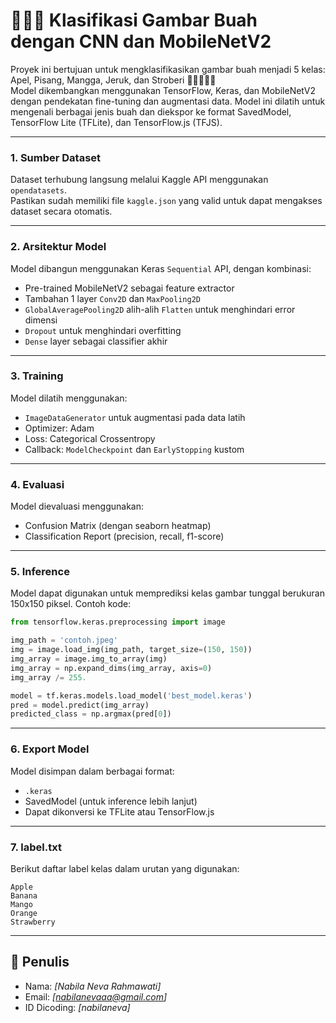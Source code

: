 # 🍎🍌🍓 Klasifikasi Gambar Buah dengan CNN dan MobileNetV2

Proyek ini bertujuan untuk mengklasifikasikan gambar buah menjadi 5 kelas: Apel, Pisang, Mangga, Jeruk, dan Stroberi 🍎🍌🥭🍊🍓  
Model dikembangkan menggunakan TensorFlow, Keras, dan MobileNetV2 dengan pendekatan fine-tuning dan augmentasi data. Model ini dilatih untuk mengenali berbagai jenis buah dan diekspor ke format SavedModel, TensorFlow Lite (TFLite), dan TensorFlow.js (TFJS).

---

### 1. Sumber Dataset

Dataset terhubung langsung melalui Kaggle API menggunakan `opendatasets`.  
Pastikan sudah memiliki file `kaggle.json` yang valid untuk dapat mengakses dataset secara otomatis.

---

### 2. Arsitektur Model

Model dibangun menggunakan Keras `Sequential` API, dengan kombinasi:

- Pre-trained MobileNetV2 sebagai feature extractor
- Tambahan 1 layer `Conv2D` dan `MaxPooling2D`
- `GlobalAveragePooling2D` alih-alih `Flatten` untuk menghindari error dimensi
- `Dropout` untuk menghindari overfitting
- `Dense` layer sebagai classifier akhir

---

### 3. Training

Model dilatih menggunakan:

- `ImageDataGenerator` untuk augmentasi pada data latih
- Optimizer: Adam
- Loss: Categorical Crossentropy
- Callback: `ModelCheckpoint` dan `EarlyStopping` kustom

---

### 4. Evaluasi

Model dievaluasi menggunakan:

- Confusion Matrix (dengan seaborn heatmap)
- Classification Report (precision, recall, f1-score)

---

### 5. Inference

Model dapat digunakan untuk memprediksi kelas gambar tunggal berukuran 150x150 piksel.
Contoh kode:

```python
from tensorflow.keras.preprocessing import image

img_path = 'contoh.jpeg'
img = image.load_img(img_path, target_size=(150, 150))
img_array = image.img_to_array(img)
img_array = np.expand_dims(img_array, axis=0)
img_array /= 255.

model = tf.keras.models.load_model('best_model.keras')
pred = model.predict(img_array)
predicted_class = np.argmax(pred[0])
```

---

### 6. Export Model

Model disimpan dalam berbagai format:

- `.keras`
- SavedModel (untuk inference lebih lanjut)
- Dapat dikonversi ke TFLite atau TensorFlow.js

---

### 7. label.txt

Berikut daftar label kelas dalam urutan yang digunakan:

```
Apple
Banana
Mango
Orange
Strawberry
```

---

## 📝 Penulis

- Nama: _[Nabila Neva Rahmawati]_
- Email: _[nabilanevaaa@gmail.com]_
- ID Dicoding: _[nabilaneva]_
